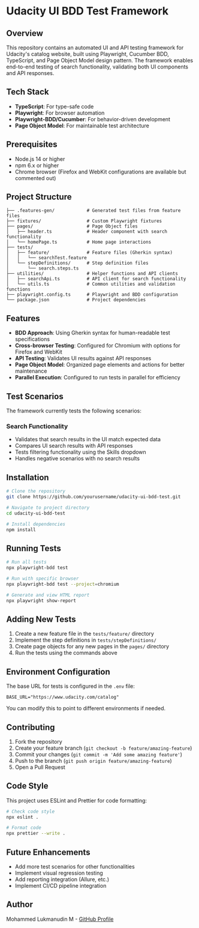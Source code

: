# Udacity UI BDD Test Framework

## Overview
This repository contains an automated UI and API testing framework for Udacity's catalog website, built using Playwright, Cucumber BDD, TypeScript, and Page Object Model design pattern. The framework enables end-to-end testing of search functionality, validating both UI components and API responses.

## Tech Stack
- **TypeScript**: For type-safe code
- **Playwright**: For browser automation
- **Playwright-BDD/Cucumber**: For behavior-driven development
- **Page Object Model**: For maintainable test architecture

## Prerequisites
- Node.js 14 or higher
- npm 6.x or higher
- Chrome browser (Firefox and WebKit configurations are available but commented out)

## Project Structure
```
├── .features-gen/            # Generated test files from feature files
├── fixtures/                 # Custom Playwright fixtures
├── pages/                    # Page Object files
│   ├── header.ts             # Header component with search functionality
│   └── homePage.ts           # Home page interactions
├── tests/
│   ├── feature/              # Feature files (Gherkin syntax)
│   │   └── searchTest.feature
│   └── stepDefinitions/      # Step definition files
│       └── search.steps.ts
├── utilities/                # Helper functions and API clients
│   ├── searchApi.ts          # API client for search functionality
│   └── utils.ts              # Common utilities and validation functions
├── playwright.config.ts      # Playwright and BDD configuration
└── package.json              # Project dependencies
```

## Features
- **BDD Approach**: Using Gherkin syntax for human-readable test specifications
- **Cross-browser Testing**: Configured for Chromium with options for Firefox and WebKit
- **API Testing**: Validates UI results against API responses
- **Page Object Model**: Organized page elements and actions for better maintenance
- **Parallel Execution**: Configured to run tests in parallel for efficiency

## Test Scenarios
The framework currently tests the following scenarios:

### Search Functionality
- Validates that search results in the UI match expected data
- Compares UI search results with API responses
- Tests filtering functionality using the Skills dropdown
- Handles negative scenarios with no search results

## Installation

```bash
# Clone the repository
git clone https://github.com/yourusername/udacity-ui-bdd-test.git

# Navigate to project directory
cd udacity-ui-bdd-test

# Install dependencies
npm install
```

## Running Tests

```bash
# Run all tests
npx playwright-bdd test

# Run with specific browser
npx playwright-bdd test --project=chromium

# Generate and view HTML report
npx playwright show-report
```

## Adding New Tests

1. Create a new feature file in the `tests/feature/` directory
2. Implement the step definitions in `tests/stepDefinitions/`
3. Create page objects for any new pages in the `pages/` directory
4. Run the tests using the commands above

## Environment Configuration

The base URL for tests is configured in the `.env` file:

```
BASE_URL="https://www.udacity.com/catalog"
```

You can modify this to point to different environments if needed.

## Contributing

1. Fork the repository
2. Create your feature branch (`git checkout -b feature/amazing-feature`)
3. Commit your changes (`git commit -m 'Add some amazing feature'`)
4. Push to the branch (`git push origin feature/amazing-feature`)
5. Open a Pull Request

## Code Style

This project uses ESLint and Prettier for code formatting:

```bash
# Check code style
npx eslint .

# Format code
npx prettier --write .
```

## Future Enhancements

- Add more test scenarios for other functionalities
- Implement visual regression testing
- Add reporting integration (Allure, etc.)
- Implement CI/CD pipeline integration

## Author
Mohammed Lukmanudin M - [GitHub Profile](https://github.com/redJavaMan)
